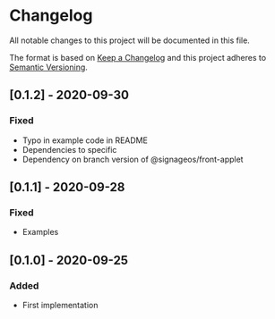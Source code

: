 # Changelog
All notable changes to this project will be documented in this file.

The format is based on [Keep a Changelog](http://keepachangelog.com/en/1.0.0/)
and this project adheres to [Semantic Versioning](http://semver.org/spec/v2.0.0.html).

## [0.1.2] - 2020-09-30
### Fixed
- Typo in example code in README
- Dependencies to specific
- Dependency on branch version of @signageos/front-applet

## [0.1.1] - 2020-09-28
### Fixed
- Examples

## [0.1.0] - 2020-09-25
### Added
- First implementation
